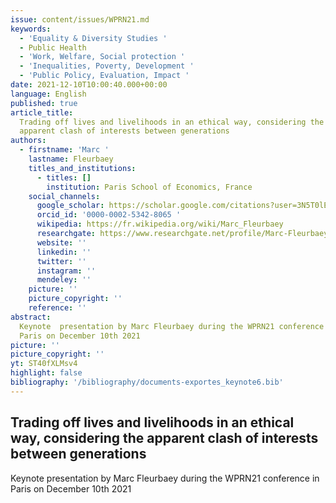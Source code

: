 ```yaml
---
issue: content/issues/WPRN21.md
keywords:
  - 'Equality & Diversity Studies '
  - Public Health
  - 'Work, Welfare, Social protection '
  - 'Inequalities, Poverty, Development '
  - 'Public Policy, Evaluation, Impact '
date: 2021-12-10T10:00:40.000+00:00
language: English
published: true
article_title:
  Trading off lives and livelihoods in an ethical way, considering the
  apparent clash of interests between generations
authors:
  - firstname: 'Marc '
    lastname: Fleurbaey
    titles_and_institutions:
      - titles: []
        institution: Paris School of Economics, France
    social_channels:
      google_scholar: https://scholar.google.com/citations?user=3N5T0lEAAAAJ&hl=fr
      orcid_id: '0000-0002-5342-8065 '
      wikipedia: https://fr.wikipedia.org/wiki/Marc_Fleurbaey
      researchgate: https://www.researchgate.net/profile/Marc-Fleurbaey
      website: ''
      linkedin: ''
      twitter: ''
      instagram: ''
      mendeley: ''
    picture: ''
    picture_copyright: ''
    reference: ''
abstract:
  Keynote  presentation by Marc Fleurbaey during the WPRN21 conference in
  Paris on December 10th 2021
picture: ''
picture_copyright: ''
yt: ST40fXLMsv4
highlight: false
bibliography: '/bibliography/documents-exportes_keynote6.bib'
---
```


## Trading off lives and livelihoods in an ethical way, considering the apparent clash of interests between generations

Keynote presentation by Marc Fleurbaey during the WPRN21 conference in Paris on December 10th 2021

<Youtube yt="ST40fXLMsv4" caption ="Marc Fleurbaey: Trading off lives and livelihoods in an ethical way"></Youtube>
